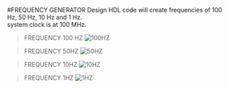 #FREQUENCY GENERATOR 
Design HDL code will create frequencies of 100 Hz, 50 Hz, 10 Hz and  1 Hz.<br>
system clock is at 100 MHz.




>FREQUENCY 100 HZ
![100HZ](https://github.com/Joyal-babu/FPGA_VERILOG_VHDL/assets/123290522/407f0c12-957b-4fc5-9cc3-73319f626c7f)

>FREQUENCY 50HZ
![50HZ](https://github.com/Joyal-babu/FPGA_VERILOG_VHDL/assets/123290522/62178d88-6e7e-4792-ba60-dbdaafbf8229)

>FREQUENCY 10HZ
![10HZ](https://github.com/Joyal-babu/FPGA_VERILOG_VHDL/assets/123290522/f6f02b14-0a7c-4693-97d0-36cc3915a3c0)

>FREQUENCY 1HZ
![1HZ](https://github.com/Joyal-babu/FPGA_VERILOG_VHDL/assets/123290522/2db39e0c-9af6-47fa-ad86-c48eba626a3a)
